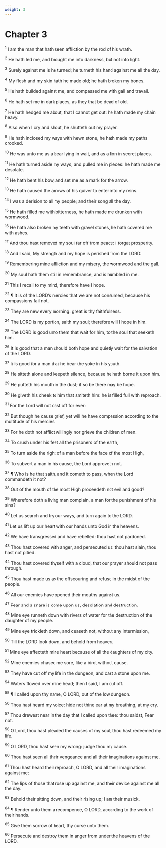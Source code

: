 ```yaml
---
weight: 3
---
```


# Chapter 3

<sup>1</sup> I am the man that hath seen affliction by the rod of his wrath. 

<sup>2</sup> He hath led me, and brought me into darkness, but not into light. 

<sup>3</sup> Surely against me is he turned; he turneth his hand against me all the day. 

<sup>4</sup> My flesh and my skin hath he made old; he hath broken my bones. 

<sup>5</sup> He hath builded against me, and compassed me with gall and travail. 

<sup>6</sup> He hath set me in dark places, as they that be dead of old. 

<sup>7</sup> He hath hedged me about, that I cannot get out: he hath made my chain heavy. 

<sup>8</sup> Also when I cry and shout, he shutteth out my prayer. 

<sup>9</sup> He hath inclosed my ways with hewn stone, he hath made my paths crooked. 

<sup>10</sup> He was unto me as a bear lying in wait, and as a lion in secret places. 

<sup>11</sup> He hath turned aside my ways, and pulled me in pieces: he hath made me desolate. 

<sup>12</sup> He hath bent his bow, and set me as a mark for the arrow. 

<sup>13</sup> He hath caused the arrows of his quiver to enter into my reins. 

<sup>14</sup> I was a derision to all my people; and their song all the day. 

<sup>15</sup> He hath filled me with bitterness, he hath made me drunken with wormwood. 

<sup>16</sup> He hath also broken my teeth with gravel stones, he hath covered me with ashes. 

<sup>17</sup> And thou hast removed my soul far off from peace: I forgat prosperity. 

<sup>18</sup> And I said, My strength and my hope is perished from the LORD: 

<sup>19</sup> Remembering mine affliction and my misery, the wormwood and the gall. 

<sup>20</sup> My soul hath them still in remembrance, and is humbled in me. 

<sup>21</sup> This I recall to my mind, therefore have I hope. 

<sup>22</sup> ¶ It is of the LORD’s mercies that we are not consumed, because his compassions fail not. 

<sup>23</sup> They are new every morning: great is thy faithfulness. 

<sup>24</sup> The LORD is my portion, saith my soul; therefore will I hope in him. 

<sup>25</sup> The LORD is good unto them that wait for him, to the soul that seeketh him. 

<sup>26</sup> It is good that a man should both hope and quietly wait for the salvation of the LORD. 

<sup>27</sup> It is good for a man that he bear the yoke in his youth. 

<sup>28</sup> He sitteth alone and keepeth silence, because he hath borne it upon him. 

<sup>29</sup> He putteth his mouth in the dust; if so be there may be hope. 

<sup>30</sup> He giveth his cheek to him that smiteth him: he is filled full with reproach. 

<sup>31</sup> For the Lord will not cast off for ever: 

<sup>32</sup> But though he cause grief, yet will he have compassion according to the multitude of his mercies. 

<sup>33</sup> For he doth not afflict willingly nor grieve the children of men. 

<sup>34</sup> To crush under his feet all the prisoners of the earth, 

<sup>35</sup> To turn aside the right of a man before the face of the most High, 

<sup>36</sup> To subvert a man in his cause, the Lord approveth not. 

<sup>37</sup> ¶ Who is he that saith, and it cometh to pass, when the Lord commandeth it not? 

<sup>38</sup> Out of the mouth of the most High proceedeth not evil and good? 

<sup>39</sup> Wherefore doth a living man complain, a man for the punishment of his sins? 

<sup>40</sup> Let us search and try our ways, and turn again to the LORD. 

<sup>41</sup> Let us lift up our heart with our hands unto God in the heavens. 

<sup>42</sup> We have transgressed and have rebelled: thou hast not pardoned. 

<sup>43</sup> Thou hast covered with anger, and persecuted us: thou hast slain, thou hast not pitied. 

<sup>44</sup> Thou hast covered thyself with a cloud, that our prayer should not pass through. 

<sup>45</sup> Thou hast made us as the offscouring and refuse in the midst of the people. 

<sup>46</sup> All our enemies have opened their mouths against us. 

<sup>47</sup> Fear and a snare is come upon us, desolation and destruction. 

<sup>48</sup> Mine eye runneth down with rivers of water for the destruction of the daughter of my people. 

<sup>49</sup> Mine eye trickleth down, and ceaseth not, without any intermission, 

<sup>50</sup> Till the LORD look down, and behold from heaven. 

<sup>51</sup> Mine eye affecteth mine heart because of all the daughters of my city. 

<sup>52</sup> Mine enemies chased me sore, like a bird, without cause. 

<sup>53</sup> They have cut off my life in the dungeon, and cast a stone upon me. 

<sup>54</sup> Waters flowed over mine head; then I said, I am cut off. 

<sup>55</sup> ¶ I called upon thy name, O LORD, out of the low dungeon. 

<sup>56</sup> Thou hast heard my voice: hide not thine ear at my breathing, at my cry. 

<sup>57</sup> Thou drewest near in the day that I called upon thee: thou saidst, Fear not. 

<sup>58</sup> O Lord, thou hast pleaded the causes of my soul; thou hast redeemed my life. 

<sup>59</sup> O LORD, thou hast seen my wrong: judge thou my cause. 

<sup>60</sup> Thou hast seen all their vengeance and all their imaginations against me. 

<sup>61</sup> Thou hast heard their reproach, O LORD, and all their imaginations against me; 

<sup>62</sup> The lips of those that rose up against me, and their device against me all the day. 

<sup>63</sup> Behold their sitting down, and their rising up; I am their musick. 

<sup>64</sup> ¶ Render unto them a recompence, O LORD, according to the work of their hands. 

<sup>65</sup> Give them sorrow of heart, thy curse unto them. 

<sup>66</sup> Persecute and destroy them in anger from under the heavens of the LORD. 


